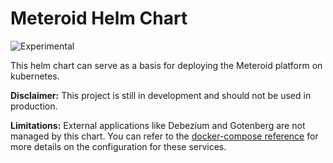 # Meteroid Helm Chart

<img src="https://img.shields.io/badge/status-experimental-red" alt="Experimental">

This helm chart can serve as a basis for deploying the Meteroid platform on kubernetes.

**Disclaimer:** This project is still in development and should not be used in production.

**Limitations:**
External applications like Debezium and Gotenberg are not managed by this chart. You can refer to
the [docker-compose reference](/docker/develop) for more details on the configuration for these services.

